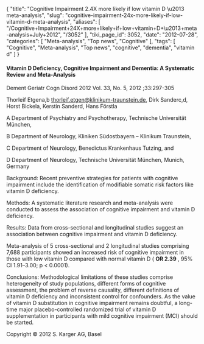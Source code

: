 {
    "title": "Cognitive Impairment 2.4X more likely if low vitamin D \u2013 meta-analysis",
    "slug": "cognitive-impairment-24x-more-likely-if-low-vitamin-d-meta-analysis",
    "aliases": [
        "/Cognitive+Impairment+24X+more+likely+if+low+vitamin+D+\u2013+meta-analysis+July+2012",
        "/3052"
    ],
    "tiki_page_id": 3052,
    "date": "2012-07-28",
    "categories": [
        "Meta-analysis",
        "Top news",
        "Cognitive"
    ],
    "tags": [
        "Cognitive",
        "Meta-analysis",
        "Top news",
        "cognitive",
        "dementia",
        "vitamin d"
    ]
}


#### Vitamin D Deficiency, Cognitive Impairment and Dementia: A Systematic Review and Meta-Analysis

Dement Geriatr Cogn Disord 2012 Vol. 33, No. 5, 2012  ;33:297-305

Thorleif Etgena,b thorleif.etgen@klinikum-traunstein.de, Dirk Sanderc,d, Horst Bickela, Kerstin Sanderd, Hans Förstla

A Department of Psychiatry and Psychotherapy, Technische Universität München,

B Department of Neurology, Kliniken Südostbayern – Klinikum Traunstein,

C Department of Neurology, Benedictus Krankenhaus Tutzing, and

D Department of Neurology, Technische Universität München, Munich, Germany

Background: Recent preventive strategies for patients with cognitive impairment include the identification of modifiable somatic risk factors like vitamin D deficiency. 

Methods: A systematic literature research and meta-analysis were conducted to assess the association of cognitive impairment and vitamin D deficiency. 

Results: Data from cross-sectional and longitudinal studies suggest an association between cognitive impairment and vitamin D deficiency. 

Meta-analysis of 5 cross-sectional and 2 longitudinal studies comprising 7,688 participants showed an increased risk of cognitive impairment in those with low vitamin D compared with normal vitamin D ( **OR 2.39** , 95% CI 1.91–3.00; p < 0.0001). 

Conclusions: Methodological limitations of these studies comprise heterogeneity of study populations, different forms of cognitive assessment, the problem of reverse causality, different definitions of vitamin D deficiency and inconsistent control for confounders. As the value of vitamin D substitution in cognitive impairment remains doubtful, a long-time major placebo-controlled randomized trial of vitamin D supplementation in participants with mild cognitive impairment (MCI) should be started.

Copyright © 2012 S. Karger AG, Basel